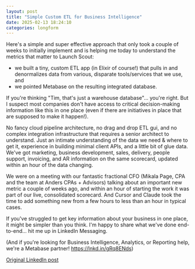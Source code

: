 ```yaml
---
layout: post
title: "Simple Custom ETL for Business Intelligence"
date: 2025-02-13 18:24:10
categories: longform
---
```


Here's a simple and super effective approach that only took a couple of weeks to initially implement and is helping me today to understand the metrics that matter to Launch Scout:
* we built a tiny, custom ETL app (in Elixir of course!) that pulls in and denormalizes data from various, disparate tools/services that we use, and
* we pointed Metabase on the resulting integrated database.

If you're thinking "Tim, that's just a warehouse database"... you're right. But I suspect most companies don't have access to critical decision-making information like this in one place (even if there are initiatives in place that are supposed to make it happen!).

No fancy cloud pipeline architecture, no drag and drop ETL gui, and no complex integration infrastructure that requires a senior architect to understand. Just an intimate understanding of the data we need & where to get it, experience in building minimal client APIs, and a little bit of glue data. We've got marketing, business development, sales, delivery, people support, invoicing, and AR information on the same scorecard, updated within an hour of the data changing.

We were on a meeting with our fantastic fractional CFO (Mikala Page, CPA and the team at Anders CPAs + Advisors) talking about an important new metric a couple of weeks ago, and within an hour of starting the work it was part of our live, consolidated scorecard. And Cursor and Claude took the time to add something new from a few hours to less than an hour in typical cases.

If you've struggled to get key information about your business in one place, it might be simpler than you think. I'm happy to share what we've done end-to-end... hit me up in LinkedIn Messaging.

(And if you're looking for Business Intelligence, Analytics, or Reporting help, we're a Metabase partner! https://lnkd.in/gRq8ENds)

[Original LinkedIn post](https://www.linkedin.com/feed/update/urn%3Ali%3Ashare%3A7295870382702481408)
